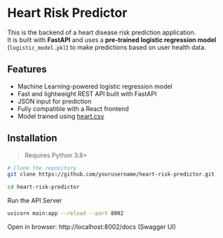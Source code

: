 # Heart Risk Predictor 

This is the backend of a heart disease risk prediction application.  
It is built with **FastAPI** and uses a **pre-trained logistic regression model** (`logistic_model.pkl`) to make predictions based on user health data.
##  Features

-  Machine Learning-powered logistic regression model
-  Fast and lightweight REST API built with FastAPI
-  JSON input for prediction
-  Fully compatible with a React frontend
-  Model trained using [heart.csv](./heart.csv)

##  Installation

> Requires Python 3.8+

```bash
# Clone the repository
git clone https://github.com/yourusername/heart-risk-predictor.git
```
```bash
cd heart-risk-predictor
```
Run the API Server
```bash
uvicorn main:app --reload --port 8002
```
Open in browser: http://localhost:8002/docs (Swagger UI)
